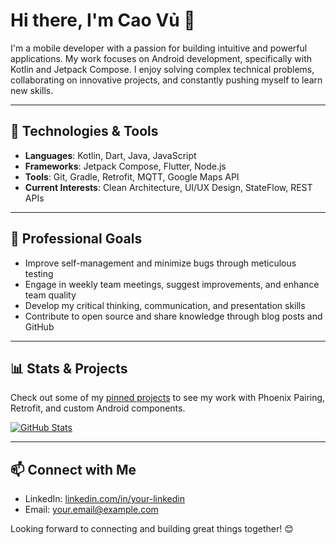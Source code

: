 # Hi there, I'm Cao Vủ 👋

I'm a mobile developer with a passion for building intuitive and powerful applications. My work focuses on Android development, specifically with Kotlin and Jetpack Compose. I enjoy solving complex technical problems, collaborating on innovative projects, and constantly pushing myself to learn new skills.

---

## 🔧 Technologies & Tools

- **Languages**: Kotlin, Dart, Java, JavaScript
- **Frameworks**: Jetpack Compose, Flutter, Node.js
- **Tools**: Git, Gradle, Retrofit, MQTT, Google Maps API
- **Current Interests**: Clean Architecture, UI/UX Design, StateFlow, REST APIs

---

## 🚀 Professional Goals

- Improve self-management and minimize bugs through meticulous testing
- Engage in weekly team meetings, suggest improvements, and enhance team quality
- Develop my critical thinking, communication, and presentation skills
- Contribute to open source and share knowledge through blog posts and GitHub

---

## 📊 Stats & Projects

Check out some of my [pinned projects](https://github.com/your-username?tab=repositories) to see my work with Phoenix Pairing, Retrofit, and custom Android components.

[![GitHub Stats](https://github-readme-stats.vercel.app/api?username=your-username&show_icons=true&hide=prs&theme=radical)](https://github.com/your-username)

---

## 📫 Connect with Me

- LinkedIn: [linkedin.com/in/your-linkedin](https://linkedin.com/in/your-linkedin)
- Email: [your.email@example.com](mailto:your.email@example.com)

Looking forward to connecting and building great things together! 😊

